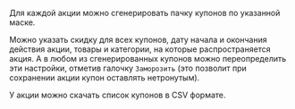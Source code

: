 Для каждой акции можно сгенерировать пачку купонов по указанной маске.

Можно указать скидку для всех купонов, дату начала и окончания действия акции, товары и категории, на которые распространяется акция. А в любом из сгенерированных купонов можно переопределить эти настройки, отметив галочку `Заморозить` (это позволит при сохранении акции купон оставлять нетронутым).

У акции можно скачать список купонов в CSV формате.